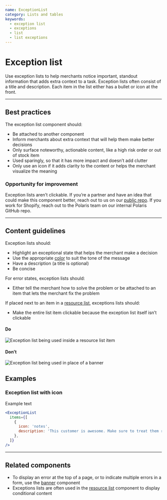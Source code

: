 ```yaml
---
name: ExceptionList
category: Lists and tables
keywords:
  - exception list
  - exceptions
  - list
  - list exceptions
---
```


# Exception list

Use exception lists to help merchants notice important, standout information that adds extra context to a task. Exception lists often consist of a title and description. Each item in the list either has a bullet or icon at the front.

---

## Best practices

The exception list component should:

* Be attached to another component
* Inform merchants about extra context that will help them make better decisions
* Only surface noteworthy, actionable content, like a high risk order or out of stock item
* Used sparingly, so that it has more impact and doesn’t add clutter
* Only use an icon if it adds clarity to the content or helps the merchant visualize the meaning

<!-- improvement -->

### Opportunity for improvement

Exception lists aren’t clickable. If you’re a partner and have an idea that could make this component better, reach out to us on our [public repo](https://github.com/shopify/polaris/issues). If you work for Shopify, reach out to the Polaris team on our internal Polaris GitHub repo.

<!-- end -->

---

## Content guidelines

Exception lists should:

* Highlight an exceptional state that helps the merchant make a decision
* Use the appropriate [color](https://polaris.shopify.com/visuals/colors) to suit the tone of the message
* Have a description (a title is optional)
* Be concise

For error states, exception lists should:

* Either tell the merchant how to solve the problem or be attached to an item that lets the merchant fix the problem

If placed next to an item in a [resource list](https://polaris.shopify.com/components/lists/resource-list), exceptions lists should:

* Make the entire list item clickable because the exception list itself isn’t clickable

<!-- usagelist -->

#### Do

![Exception list being used inside a resource list item](exception-list/do-exception-list.png)

#### Don’t

![Exception list being used in place of a banner](exception-list/dont-exception-list.png)

<!-- end -->

## Examples

### Exception list with icon

Example text

```jsx
<ExceptionList
  items={[
    {
      icon: 'notes',
      description: 'This customer is awesome. Make sure to treat them right!',
    },
  ]}
/>
```

---

## Related components

<!-- remove comment and adjust link when component is built -->

<!-- * To display an error in a card or section, use the [contextual banner]() component -->

* To display an error at the top of a page, or to indicate multiple errors in a form, use the [banner](https://polaris.shopify.com/components/feedback-indicators/banner) component
* Exceptions lists are often used in the [resource list](https://polaris.shopify.com/components/lists/resource-list) component to display conditional content
